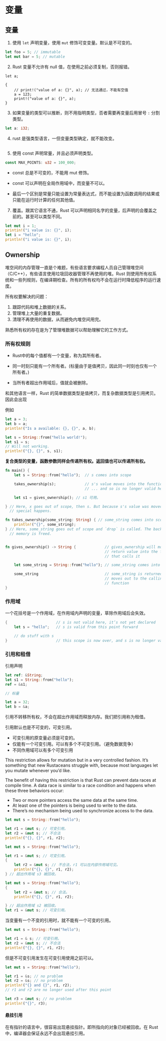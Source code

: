 # 变量

## 变量

1. 使用 `let` 声明变量，使用 `mut` 修饰可变变量。默认是不可变的。

```rust
let foo = 5; // immutable
let mut bar = 5; // mutable
```

2. Rust 变量不允许有 null 值，在使用之前必须复制，否则报错。

```
let a;

{
    // print!("value of a: {}", a); // 无法通过，不能有空值
    a = 123;
    print!("value of a: {}", a);
}
```

3. 如果变量的类型可以推断，则不用指明类型，否者需要再变量后用冒号 `:` 分割类型。

```rust
let a: i32;
```

4. rust 是强类型语言，一但变量类型确定，就不能改变。

```

```

5. 使用 const 声明常量，并且必须声明类型。

```rust
const MAX_POINTS: u32 = 100_000;
```
- const 总是不可变的，不能用 mut 修饰。

- const 可以声明在全局作用域中，而变量不可以。

- 最后一个区别是常量只能设置为常量表达式，而不能设置为函数调用的结果或只能在运行时计算的任何其他值。

7. 覆盖。跟其它语言不通，Rust 可以声明相同名字的变量，后声明的会覆盖之前的。甚至可以类型不同。

```rust
let mut i = 1;
printin!("i value is: {}", i);
let i = "hello";
println!("i value is: {}", i);
```


## Ownership

堆空间的内存管理一直是个难题，有些语言要求编程人员自己管理堆空间（C/C++），有些语言使用垃圾回收器管理不再使用的堆。Rust 则使用所有权系统和一些列规则，在编译期检查。所有的所有权均不会在运行时降低程序的运行速度。

所有权要解决的问题：

1. 跟踪代码和堆上数据的关系。
2. 管理堆上大量的重复数据。
3. 清理不再使用的数据，从而避免内堆空间用完。

熟悉所有权的存在是为了管理堆数据可以帮助理解它的工作方式。


### 所有权规则

- Rust中的每个值都有一个变量，称为其所有者。

- 同一时刻只能有一个所有者。(标量由于是值拷贝，因此同一时刻也仅有一个所有者。)

- 当所有者超出作用域后，值就会被删除。


和其他语言一样，Rust 的简单数据类型是值拷贝，而复杂数据类型是引用拷贝。因此会出现

例如

```Rust
let a = 3;
let b = a;
println!("Is a available: {}, {}", a, b);

let s = String::from("hello world!");
let s1 = s;
// Will not working.
println!("{}, {}", s, s1);

```


**复合类型的变量，函数参数同样会传递所有权。返回值也可以传递所有权。**


```rust
fn main() {
    let s = String::from("hello");  // s comes into scope

    takes_ownership(s);             // s's value moves into the function...
                                    // ... and so is no longer valid here

    let s1 = gives_ownership(); // s1 可用。

} // Here, x goes out of scope, then s. But because s's value was moved, nothing
  // special happens.

fn takes_ownership(some_string: String) { // some_string comes into scope
    println!("{}", some_string);
} // Here, some_string goes out of scope and `drop` is called. The backing
  // memory is freed.


fn gives_ownership() -> String {             // gives_ownership will move its
                                             // return value into the function
                                             // that calls it

    let some_string = String::from("hello"); // some_string comes into scope

    some_string                              // some_string is returned and
                                             // moves out to the calling
                                             // function
}

```

### 作用域

一个花括号是一个作用域，在作用域内声明的变量，草除作用域后会失效。

```rust
{                      // s is not valid here, it’s not yet declared
    let s = "hello";   // s is valid from this point forward

    // do stuff with s
}                      // this scope is now over, and s is no longer valid
```

### 引用和租借

引用声明

```rust
let ref: &String;
let s1 = String::from("hello");
ref = &s1;

// 标量

let a = 32;
let b = &a;
```

引用不转移所有权，不会在超出作用域而释放内存。我们把引用称为租借。

引用默认也是不可变的，可变引用。

- 可变引用的原变量必须是可变的。
- 仅能有一个可变引用。可以有多个不可变引用。（避免数据竞争）
- 不同作用域可以有多个可变引用

This restriction allows for mutation but in a very controlled fashion. It’s something that new Rustaceans struggle with, because most languages let you mutate whenever you’d like.

The benefit of having this restriction is that Rust can prevent data races at compile time. A data race is similar to a race condition and happens when these three behaviors occur:

- Two or more pointers access the same data at the same time.
- At least one of the pointers is being used to write to the data.
- There’s no mechanism being used to synchronize access to the data.

```rust
let mut s = String::from("hello");

let r1 = &mut s; // 可变引用。
let r2 = &mut s; // 不合法
println!("{}, {}", r1, r2);
```


```rust
let mut s = String::from("hello");

let r1 = &mut s; // 可变引用。
{
    let r2 = &mut s; // 不合法，r1 可以在内部作用域可见。
    println!("{}, {}", r1, r2);
} // 超出作用域 s3 被回收。
```

```rust
let mut s = String::from("hello");
{
    let r2 = &mut s; // 合法。
    println!("{}, {}", r1, r2);

} // 超出作用域 s2 被回收。
let r1 = &mut s; // 可变引用。
```

当变量有一个不变的引用时，就不能有一个可变的引用。

```rust
let mut s = String::from("hello");

let r1 = & s; // 可变引用。
let r2 = &mut s; // 不合法
println!("{}, {}", r1, r2);
```

但是不可变引用发生在可变引用使用之前可以。

```rust
let mut s = String::from("hello");

let r1 = &s; // no problem
let r2 = &s; // no problem
println!("{} and {}", r1, r2);
// r1 and r2 are no longer used after this point

let r3 = &mut s; // no problem
println!("{}", r3);
```


#### 悬挂引用

在有指针的语言中，很容易出现悬挂指针。即所指向的对象已经被回收。在 Rust 中，编译器会保证永远不会出现悬挂引用。